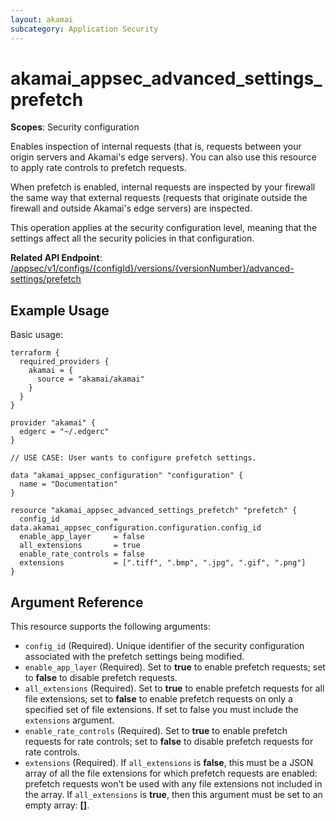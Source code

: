 ```yaml
---
layout: akamai
subcategory: Application Security
---
```


# akamai_appsec_advanced_settings_prefetch

**Scopes**: Security configuration

Enables inspection of internal requests (that is, requests between your origin servers and Akamai's edge servers). You can also use this resource to apply rate controls to prefetch requests.

When prefetch is enabled, internal requests are inspected by your firewall the same way that external requests (requests that originate outside the firewall and outside Akamai's edge servers) are inspected.

This operation applies at the security configuration level, meaning that the settings affect all the security policies in that configuration.

**Related API Endpoint**: [/appsec/v1/configs/{configId}/versions/{versionNumber}/advanced-settings/prefetch](https://techdocs.akamai.com/application-security/reference/put-advanced-settings-prefetch)

## Example Usage

Basic usage:

```
terraform {
  required_providers {
    akamai = {
      source = "akamai/akamai"
    }
  }
}

provider "akamai" {
  edgerc = "~/.edgerc"
}

// USE CASE: User wants to configure prefetch settings.

data "akamai_appsec_configuration" "configuration" {
  name = "Documentation"
}

resource "akamai_appsec_advanced_settings_prefetch" "prefetch" {
  config_id            = data.akamai_appsec_configuration.configuration.config_id
  enable_app_layer     = false
  all_extensions       = true
  enable_rate_controls = false
  extensions           = [".tiff", ".bmp", ".jpg", ".gif", ".png"]
}
```

## Argument Reference

This resource supports the following arguments:

- `config_id` (Required). Unique identifier of the security configuration associated with the prefetch settings being modified.
- `enable_app_layer` (Required). Set to **true** to enable prefetch requests; set to **false** to disable prefetch requests.
- `all_extensions` (Required). Set to **true** to enable prefetch requests for all file extensions; set to **false** to enable prefetch requests on only a specified set of file extensions. If set to false you must include the `extensions` argument.
- `enable_rate_controls` (Required). Set to **true** to enable prefetch requests for rate controls; set to **false** to disable prefetch requests for rate controls.
- `extensions` (Required). If `all_extensions` is **false**, this must be a JSON array of all the file extensions for which prefetch requests are enabled: prefetch requests won't be used with any file extensions not included in the array. If `all_extensions` is **true**, then this argument must be set to an empty array: **[]**.